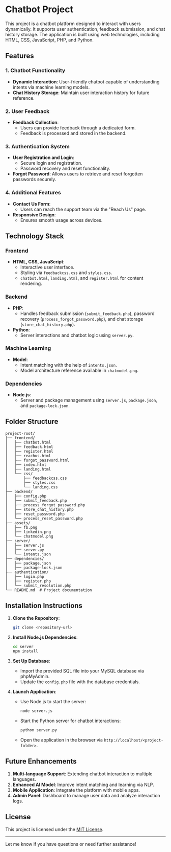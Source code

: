# Chatbot Project

This project is a chatbot platform designed to interact with users dynamically. It supports user authentication, feedback submission, and chat history storage. The application is built using web technologies, including HTML, CSS, JavaScript, PHP, and Python.

## Features

### 1. Chatbot Functionality
- **Dynamic Interaction**: User-friendly chatbot capable of understanding intents via machine learning models.
- **Chat History Storage**: Maintain user interaction history for future reference.

### 2. User Feedback
- **Feedback Collection**:
  - Users can provide feedback through a dedicated form.
  - Feedback is processed and stored in the backend.

### 3. Authentication System
- **User Registration and Login**:
  - Secure login and registration.
  - Password recovery and reset functionality.
- **Forgot Password**: Allows users to retrieve and reset forgotten passwords securely.

### 4. Additional Features
- **Contact Us Form**:
  - Users can reach the support team via the "Reach Us" page.
- **Responsive Design**:
  - Ensures smooth usage across devices.

## Technology Stack

### Frontend
- **HTML, CSS, JavaScript**:
  - Interactive user interface.
  - Styling via `feedbackcss.css` and `styles.css`.
  - `chatbot.html`, `landing.html`, and `register.html` for content rendering.

### Backend
- **PHP**:
  - Handles feedback submission (`submit_feedback.php`), password recovery (`process_forgot_password.php`), and chat storage (`store_chat_history.php`).
- **Python**:
  - Server interactions and chatbot logic using `server.py`.

### Machine Learning
- **Model**:
  - Intent matching with the help of `intents.json`.
  - Model architecture reference available in `chatmodel.png`.

### Dependencies
- **Node.js**:
  - Server and package management using `server.js`, `package.json`, and `package-lock.json`.

## Folder Structure
```plaintext
project-root/
├── frontend/
│   ├── chatbot.html
│   ├── feedback.html
│   ├── register.html
│   ├── reachus.html
│   ├── forgot_password.html
│   ├── index.html
│   ├── landing.html
│   └── css/
│       ├── feedbackcss.css
│       ├── styles.css
│       └── landing.css
├── backend/
│   ├── config.php
│   ├── submit_feedback.php
│   ├── process_forgot_password.php
│   ├── store_chat_history.php
│   ├── reset_password.php
│   └── process_reset_password.php
├── assets/
│   ├── fb.png
│   ├── linkedin.png
│   └── chatmodel.png
├── server/
│   ├── server.js
│   ├── server.py
│   └── intents.json
├── dependencies/
│   ├── package.json
│   ├── package-lock.json
├── authentication/
│   ├── login.php
│   ├── register.php
│   └── submit_resolution.php
└── README.md  # Project documentation
```

## Installation Instructions
1. **Clone the Repository**:
   ```bash
   git clone <repository-url>
   ```

2. **Install Node.js Dependencies**:
   ```bash
   cd server
   npm install
   ```

3. **Set Up Database**:
   - Import the provided SQL file into your MySQL database via phpMyAdmin.
   - Update the `config.php` file with the database credentials.

4. **Launch Application**:
   - Use Node.js to start the server:
     ```bash
     node server.js
     ```
   - Start the Python server for chatbot interactions:
     ```bash
     python server.py
     ```
   - Open the application in the browser via `http://localhost/<project-folder>`.

## Future Enhancements
1. **Multi-language Support**: Extending chatbot interaction to multiple languages.
2. **Enhanced AI Model**: Improve intent matching and learning via NLP.
3. **Mobile Application**: Integrate the platform with mobile apps.
4. **Admin Panel**: Dashboard to manage user data and analyze interaction logs.

## License
This project is licensed under the [MIT License](LICENSE).

---
Let me know if you have questions or need further assistance!
